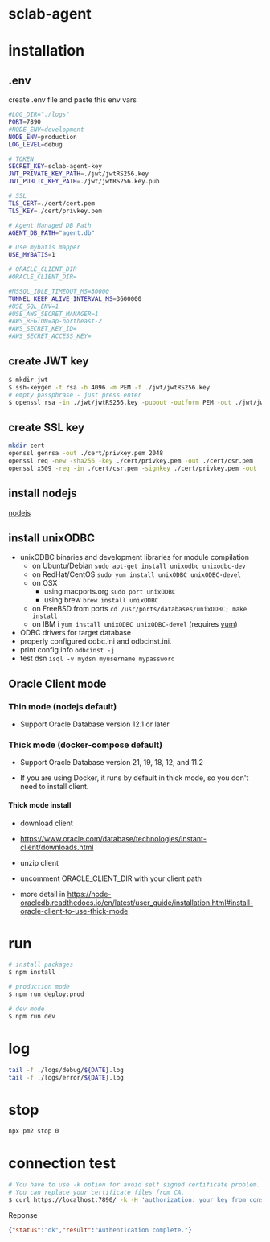 # sclab-agent

# installation

## .env

create .env file and paste this env vars

~~~bash
#LOG_DIR="./logs"
PORT=7890
#NODE_ENV=development
NODE_ENV=production
LOG_LEVEL=debug

# TOKEN
SECRET_KEY=sclab-agent-key
JWT_PRIVATE_KEY_PATH=./jwt/jwtRS256.key
JWT_PUBLIC_KEY_PATH=./jwt/jwtRS256.key.pub

# SSL
TLS_CERT=./cert/cert.pem
TLS_KEY=./cert/privkey.pem

# Agent Managed DB Path
AGENT_DB_PATH="agent.db"

# Use mybatis mapper
USE_MYBATIS=1

# ORACLE_CLIENT_DIR
#ORACLE_CLIENT_DIR=

#MSSQL_IDLE_TIMEOUT_MS=30000
TUNNEL_KEEP_ALIVE_INTERVAL_MS=3600000
#USE_SQL_ENV=1
#USE_AWS_SECRET_MANAGER=1
#AWS_REGION=ap-northeast-2
#AWS_SECRET_KEY_ID=
#AWS_SECRET_ACCESS_KEY=
~~~

## create JWT key

~~~bash
$ mkdir jwt
$ ssh-keygen -t rsa -b 4096 -m PEM -f ./jwt/jwtRS256.key
# empty passphrase - just press enter
$ openssl rsa -in ./jwt/jwtRS256.key -pubout -outform PEM -out ./jwt/jwtRS256.key.pub
~~~

## create SSL key

~~~bash
mkdir cert
openssl genrsa -out ./cert/privkey.pem 2048
openssl req -new -sha256 -key ./cert/privkey.pem -out ./cert/csr.pem
openssl x509 -req -in ./cert/csr.pem -signkey ./cert/privkey.pem -out ./cert/cert.pem
~~~

## install nodejs

[nodejs](https://nodejs.org/en)

## install unixODBC

* unixODBC binaries and development libraries for module compilation
  * on Ubuntu/Debian `sudo apt-get install unixodbc unixodbc-dev`
  * on RedHat/CentOS `sudo yum install unixODBC unixODBC-devel`
  * on OSX
    * using macports.org `sudo port unixODBC`
    * using brew `brew install unixODBC`
  * on FreeBSD from ports `cd /usr/ports/databases/unixODBC; make install`
  * on IBM i `yum install unixODBC unixODBC-devel` (requires [yum](http://ibm.biz/ibmi-rpms))
* ODBC drivers for target database
* properly configured odbc.ini and odbcinst.ini.
* print config info `odbcinst -j`
* test dsn `isql -v mydsn myusername mypassword`

## Oracle Client mode

### Thin mode (nodejs default)

* Support Oracle Database version 12.1 or later

### Thick mode (docker-compose default)

* Support Oracle Database version 21, 19, 18, 12, and 11.2

* If you are using Docker, it runs by default in thick mode, so you don't need to install client.

#### Thick mode install

* download client

* <https://www.oracle.com/database/technologies/instant-client/downloads.html>
* unzip client
* uncomment ORACLE_CLIENT_DIR with your client path
* more detail in <https://node-oracledb.readthedocs.io/en/latest/user_guide/installation.html#install-oracle-client-to-use-thick-mode>

# run

~~~bash
# install packages
$ npm install

# production mode
$ npm run deploy:prod

# dev mode
$ npm run dev
~~~

# log

~~~bash
tail -f ./logs/debug/${DATE}.log
tail -f ./logs/error/${DATE}.log
~~~

# stop

~~~bash
npx pm2 stop 0
~~~

# connection test

~~~bash
# You have to use -k option for avoid self signed certificate problem.
# You can replace your certificate files from CA.
$ curl https://localhost:7890/ -k -H 'authorization: your key from console log'
~~~

Reponse

~~~json
{"status":"ok","result":"Authentication complete."}
~~~
